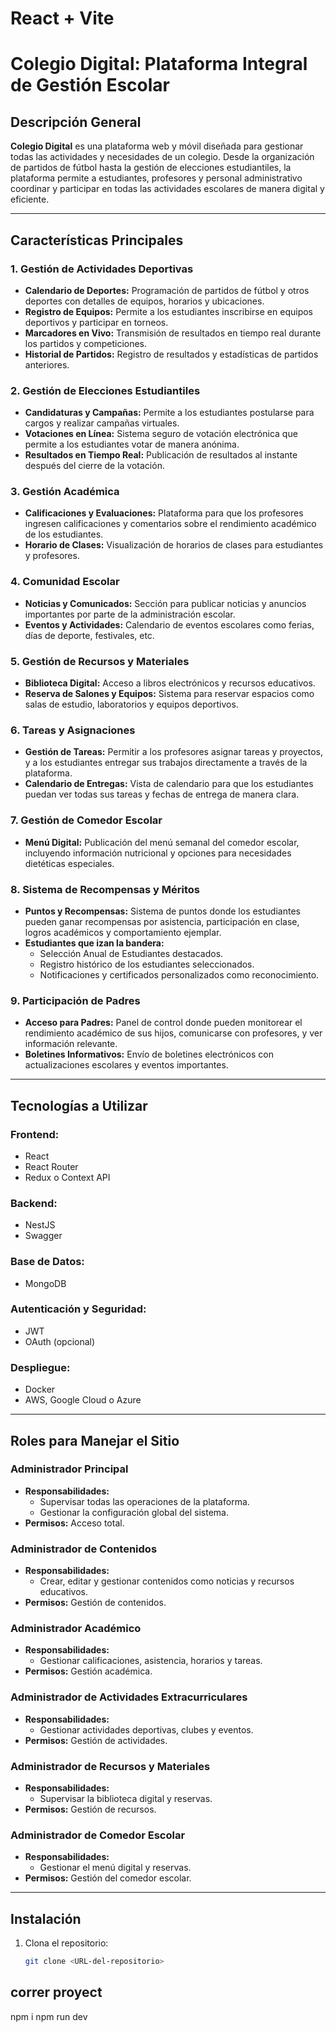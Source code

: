 # React + Vite

# Colegio Digital: Plataforma Integral de Gestión Escolar

## Descripción General

**Colegio Digital** es una plataforma web y móvil diseñada para gestionar todas las actividades y necesidades de un colegio. Desde la organización de partidos de fútbol hasta la gestión de elecciones estudiantiles, la plataforma permite a estudiantes, profesores y personal administrativo coordinar y participar en todas las actividades escolares de manera digital y eficiente.

---

## Características Principales

### 1. Gestión de Actividades Deportivas
- **Calendario de Deportes:** Programación de partidos de fútbol y otros deportes con detalles de equipos, horarios y ubicaciones.
- **Registro de Equipos:** Permite a los estudiantes inscribirse en equipos deportivos y participar en torneos.
- **Marcadores en Vivo:** Transmisión de resultados en tiempo real durante los partidos y competiciones.
- **Historial de Partidos:** Registro de resultados y estadísticas de partidos anteriores.

### 2. Gestión de Elecciones Estudiantiles
- **Candidaturas y Campañas:** Permite a los estudiantes postularse para cargos y realizar campañas virtuales.
- **Votaciones en Línea:** Sistema seguro de votación electrónica que permite a los estudiantes votar de manera anónima.
- **Resultados en Tiempo Real:** Publicación de resultados al instante después del cierre de la votación.

### 3. Gestión Académica
- **Calificaciones y Evaluaciones:** Plataforma para que los profesores ingresen calificaciones y comentarios sobre el rendimiento académico de los estudiantes.
- **Horario de Clases:** Visualización de horarios de clases para estudiantes y profesores.

### 4. Comunidad Escolar
- **Noticias y Comunicados:** Sección para publicar noticias y anuncios importantes por parte de la administración escolar.
- **Eventos y Actividades:** Calendario de eventos escolares como ferias, días de deporte, festivales, etc.

### 5. Gestión de Recursos y Materiales
- **Biblioteca Digital:** Acceso a libros electrónicos y recursos educativos.
- **Reserva de Salones y Equipos:** Sistema para reservar espacios como salas de estudio, laboratorios y equipos deportivos.

### 6. Tareas y Asignaciones
- **Gestión de Tareas:** Permitir a los profesores asignar tareas y proyectos, y a los estudiantes entregar sus trabajos directamente a través de la plataforma.
- **Calendario de Entregas:** Vista de calendario para que los estudiantes puedan ver todas sus tareas y fechas de entrega de manera clara.

### 7. Gestión de Comedor Escolar
- **Menú Digital:** Publicación del menú semanal del comedor escolar, incluyendo información nutricional y opciones para necesidades dietéticas especiales.

### 8. Sistema de Recompensas y Méritos
- **Puntos y Recompensas:** Sistema de puntos donde los estudiantes pueden ganar recompensas por asistencia, participación en clase, logros académicos y comportamiento ejemplar.
- **Estudiantes que izan la bandera:**
  - Selección Anual de Estudiantes destacados.
  - Registro histórico de los estudiantes seleccionados.
  - Notificaciones y certificados personalizados como reconocimiento.

### 9. Participación de Padres
- **Acceso para Padres:** Panel de control donde pueden monitorear el rendimiento académico de sus hijos, comunicarse con profesores, y ver información relevante.
- **Boletines Informativos:** Envío de boletines electrónicos con actualizaciones escolares y eventos importantes.

---

## Tecnologías a Utilizar

### **Frontend:**
- React
- React Router
- Redux o Context API

### **Backend:**
- NestJS
- Swagger

### **Base de Datos:**
- MongoDB

### **Autenticación y Seguridad:**
- JWT
- OAuth (opcional)

### **Despliegue:**
- Docker
- AWS, Google Cloud o Azure

---

## Roles para Manejar el Sitio

### **Administrador Principal**
- **Responsabilidades:**
  - Supervisar todas las operaciones de la plataforma.
  - Gestionar la configuración global del sistema.
- **Permisos:** Acceso total.

### **Administrador de Contenidos**
- **Responsabilidades:**
  - Crear, editar y gestionar contenidos como noticias y recursos educativos.
- **Permisos:** Gestión de contenidos.

### **Administrador Académico**
- **Responsabilidades:**
  - Gestionar calificaciones, asistencia, horarios y tareas.
- **Permisos:** Gestión académica.

### **Administrador de Actividades Extracurriculares**
- **Responsabilidades:**
  - Gestionar actividades deportivas, clubes y eventos.
- **Permisos:** Gestión de actividades.

### **Administrador de Recursos y Materiales**
- **Responsabilidades:**
  - Supervisar la biblioteca digital y reservas.
- **Permisos:** Gestión de recursos.

### **Administrador de Comedor Escolar**
- **Responsabilidades:**
  - Gestionar el menú digital y reservas.
- **Permisos:** Gestión del comedor escolar.

---

## Instalación

1. Clona el repositorio:
   ```bash
   git clone <URL-del-repositorio>
## correr proyect


npm i 
npm run dev
